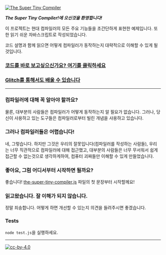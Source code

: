 [![The Super Tiny Compiler](https://cloud.githubusercontent.com/assets/952783/21579290/5755288a-cf75-11e6-90e0-029529a44a38.png)](the-super-tiny-compiler.js)

***The Super Tiny Compiler!에 오신것을 환영합니다!***

이 프로젝트는 현대 컴파일러의 모든 주요 기능들을 초간단하게 표현한 예제입니다. 또한 읽기 쉬운 자바스크립트로 작성되었습니다.

코드 설명과 함께 읽으면 어떻게 컴파일러가 동작하는지 대략적으로 이해할 수 있게 될 것입니다.

### [코드를 바로 보고싶으신가요? 여기를 클릭하세요](the-super-tiny-compiler.js)

### [Glitch를 통해서도 배울 수 있습니다](https://the-super-tiny-compiler.glitch.me/)

---

### 컴파일러에 대해 꼭 알아야 할까요?

물론, 대부분의 사람들은 컴파일러가 어떻게 동작하는지 알 필요가 없습니다. 그러나, 당신이 사용하고 있는 도구들은 
컴파일러로부터 빌린 개념을 사용하고 있습니다.

### 그러나 컴파일러들은 어렵습니다!

네, 그렇습니다. 하지만 그것은 우리의 잘못입니다(컴파일러를 작성하는 사람들), 우리는 너무 직관적으로 컴파일러에
대해 접근했고, 대부분의 사람들은 너무 무서워서 쉽게 접근할 수 없는것으로 생각하게하여, 컴퓨터 괴짜들만 이해할 수 있게
만들었습니다.

### 좋아요, 그럼 어디서부터 시작하면 될까요?

좋습니다! [the-super-tiny-compiler.js](the-super-tiny-compiler.js) 파일의 첫 문장부터 시작할께요!

### 읽고왔습니다. 잘 이해가 되지 않습니다.

정말 죄송합니다. 어떻게 하면 개선할 수 있는지 의견을 들려주시면 좋겠습니다.

### Tests

`node test.js`을 실행하세요.

---

[![cc-by-4.0](https://licensebuttons.net/l/by/4.0/80x15.png)](http://creativecommons.org/licenses/by/4.0/)
